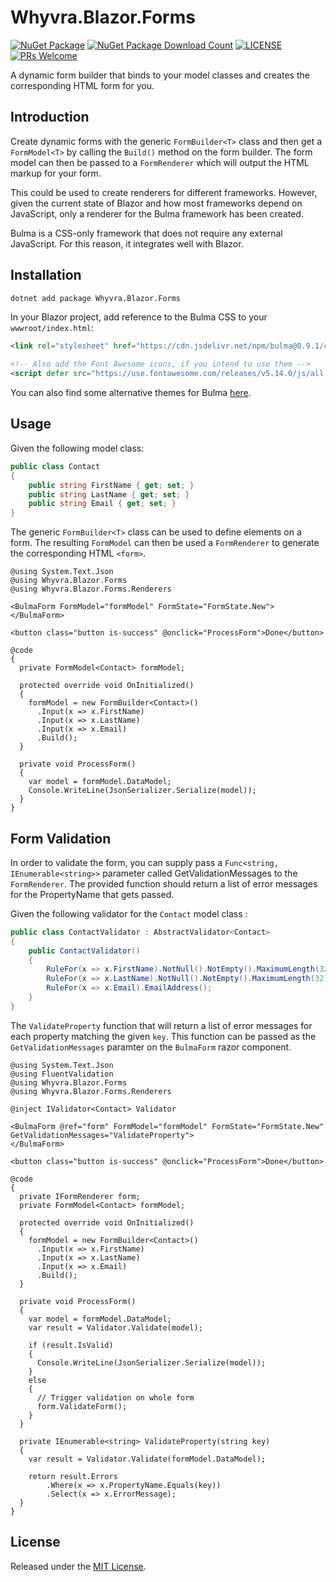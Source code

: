 # Whyvra.Blazor.Forms

[![NuGet Package](https://img.shields.io/nuget/v/Whyvra.Blazor.Forms.svg?color=blue&style=flat-square)](https://www.nuget.org/packages/Whyvra.Blazor.Forms/)
[![NuGet Package Download Count](https://img.shields.io/nuget/dt/Whyvra.Blazor.Forms?color=blue&style=flat-square)](https://www.nuget.org/packages/Whyvra.Blazor.Forms/)
[![LICENSE](https://img.shields.io/badge/license-MIT-blue?style=flat-square)](./LICENSE)
[![PRs Welcome](https://img.shields.io/badge/PRs-welcome-brightgreen.svg?style=flat-square)](http://makeapullrequest.com)

A dynamic form builder that binds to your model classes and creates the corresponding HTML form for you.

## Introduction

Create dynamic forms with the generic `FormBuilder<T>` class and then get a `FormModel<T>` by calling the `Build()` method on the form builder. The form model can then be passed to a `FormRenderer` which will output the HTML markup for your form.

This could be used to create renderers for different frameworks. However, given the current state of Blazor and how most frameworks depend on JavaScript, only a renderer for the Bulma framework has been created.

Bulma is a CSS-only framework that does not require any external JavaScript. For this reason, it integrates well with Blazor.

## Installation

```bash
dotnet add package Whyvra.Blazor.Forms
```

In your Blazor project, add reference to the Bulma CSS to your `wwwroot/index.html`:

```html
<link rel="stylesheet" href="https://cdn.jsdelivr.net/npm/bulma@0.9.1/css/bulma.min.css">

<!-- Also add the Font Awesome icons, if you intend to use them -->
<script defer src="https://use.fontawesome.com/releases/v5.14.0/js/all.js"></script>
```

You can also find some alternative themes for Bulma [here](https://jenil.github.io/bulmaswatch/).

## Usage

Given the following model class:

```csharp
public class Contact
{
    public string FirstName { get; set; }
    public string LastName { get; set; }
    public string Email { get; set; }
}
```

The generic `FormBuilder<T>` class can be used to define elements on a form. The resulting `FormModel` can then be used a `FormRenderer` to generate the corresponding HTML `<form>`.

```razor
@using System.Text.Json
@using Whyvra.Blazor.Forms
@using Whyvra.Blazor.Forms.Renderers

<BulmaForm FormModel="formModel" FormState="FormState.New">
</BulmaForm>

<button class="button is-success" @onclick="ProcessForm">Done</button>

@code
{
  private FormModel<Contact> formModel;

  protected override void OnInitialized()
  {
    formModel = new FormBuilder<Contact>()
      .Input(x => x.FirstName)
      .Input(x => x.LastName)
      .Input(x => x.Email)
      .Build();
  }

  private void ProcessForm()
  {
    var model = formModel.DataModel;
    Console.WriteLine(JsonSerializer.Serialize(model));
  }
}
```

## Form Validation

In order to validate the form, you can supply pass a `Func<string, IEnumerable<string>>` parameter called GetValidationMessages to the `FormRenderer`. The provided function should return a list of error messages for the PropertyName that gets passed.

Given the following validator for the `Contact` model class :

```csharp
public class ContactValidator : AbstractValidator<Contact>
{
    public ContactValidator()
    {
        RuleFor(x => x.FirstName).NotNull().NotEmpty().MaximumLength(32);
        RuleFor(x => x.LastName).NotNull().NotEmpty().MaximumLength(32);
        RuleFor(x => x.Email).EmailAddress();
    }
}
```

The `ValidateProperty` function that will return a list of error messages for each property matching the given `key`. This function can be passed as the `GetValidationMessages` paramter on the `BulmaForm` razor component.

```razor
@using System.Text.Json
@using FluentValidation
@using Whyvra.Blazor.Forms
@using Whyvra.Blazor.Forms.Renderers

@inject IValidator<Contact> Validator

<BulmaForm @ref="form" FormModel="formModel" FormState="FormState.New" GetValidationMessages="ValidateProperty">
</BulmaForm>

<button class="button is-success" @onclick="ProcessForm">Done</button>

@code
{
  private IFormRenderer form;
  private FormModel<Contact> formModel;

  protected override void OnInitialized()
  {
    formModel = new FormBuilder<Contact>()
      .Input(x => x.FirstName)
      .Input(x => x.LastName)
      .Input(x => x.Email)
      .Build();
  }

  private void ProcessForm()
  {
    var model = formModel.DataModel;
    var result = Validator.Validate(model);

    if (result.IsValid)
    {
      Console.WriteLine(JsonSerializer.Serialize(model));
    }
    else
    {
      // Trigger validation on whole form
      form.ValidateForm();
    }
  }

  private IEnumerable<string> ValidateProperty(string key)
  {
    var result = Validator.Validate(formModel.DataModel);

    return result.Errors
        .Where(x => x.PropertyName.Equals(key))
        .Select(x => x.ErrorMessage);
  }
}
```

## License

Released under the [MIT License](./LICENSE).